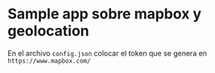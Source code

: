 # Sample app sobre mapbox y geolocation
En el archivo ```config.json``` colocar el token que se genera en ```https://www.mapbox.com/```